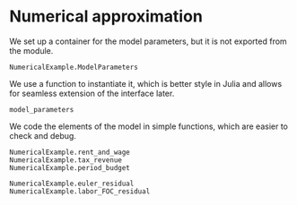 # Numerical approximation

We set up a container for the model parameters, but it is not exported from the module.
```@docs
NumericalExample.ModelParameters
```
We use a function to instantiate it, which is better style in Julia and allows for seamless extension of the interface later.
```@docs
model_parameters
```

We code the elements of the model in simple functions, which are easier to check and debug.
```@docs
NumericalExample.rent_and_wage
NumericalExample.tax_revenue
NumericalExample.period_budget
```

```@docs
NumericalExample.euler_residual
NumericalExample.labor_FOC_residual
```
